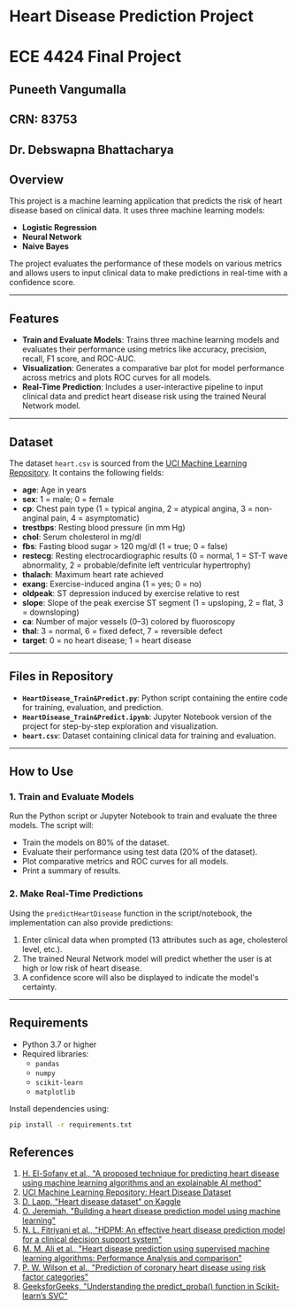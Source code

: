 # Heart Disease Prediction Project

# ECE 4424 Final Project
## Puneeth Vangumalla
## CRN: 83753
## Dr. Debswapna Bhattacharya

## Overview

This project is a machine learning application that predicts the risk of heart disease based on clinical data. It uses three machine learning models:
- **Logistic Regression**
- **Neural Network**
- **Naive Bayes**

The project evaluates the performance of these models on various metrics and allows users to input clinical data to make predictions in real-time with a confidence score.

---

## Features

- **Train and Evaluate Models**: Trains three machine learning models and evaluates their performance using metrics like accuracy, precision, recall, F1 score, and ROC-AUC.
- **Visualization**: Generates a comparative bar plot for model performance across metrics and plots ROC curves for all models.
- **Real-Time Prediction**: Includes a user-interactive pipeline to input clinical data and predict heart disease risk using the trained Neural Network model.

---

## Dataset

The dataset `heart.csv` is sourced from the [UCI Machine Learning Repository](http://archive.ics.uci.edu/dataset/45/heart+disease). It contains the following fields:
- **age**: Age in years
- **sex**: 1 = male; 0 = female
- **cp**: Chest pain type (1 = typical angina, 2 = atypical angina, 3 = non-anginal pain, 4 = asymptomatic)
- **trestbps**: Resting blood pressure (in mm Hg)
- **chol**: Serum cholesterol in mg/dl
- **fbs**: Fasting blood sugar > 120 mg/dl (1 = true; 0 = false)
- **restecg**: Resting electrocardiographic results (0 = normal, 1 = ST-T wave abnormality, 2 = probable/definite left ventricular hypertrophy)
- **thalach**: Maximum heart rate achieved
- **exang**: Exercise-induced angina (1 = yes; 0 = no)
- **oldpeak**: ST depression induced by exercise relative to rest
- **slope**: Slope of the peak exercise ST segment (1 = upsloping, 2 = flat, 3 = downsloping)
- **ca**: Number of major vessels (0–3) colored by fluoroscopy
- **thal**: 3 = normal, 6 = fixed defect, 7 = reversible defect
- **target**: 0 = no heart disease; 1 = heart disease

---

## Files in Repository

- **`HeartDisease_Train&Predict.py`**: Python script containing the entire code for training, evaluation, and prediction.
- **`HeartDisease_Train&Predict.ipynb`**: Jupyter Notebook version of the project for step-by-step exploration and visualization.
- **`heart.csv`**: Dataset containing clinical data for training and evaluation.

---

## How to Use

### 1. Train and Evaluate Models
Run the Python script or Jupyter Notebook to train and evaluate the three models. The script will:
- Train the models on 80% of the dataset.
- Evaluate their performance using test data (20% of the dataset).
- Plot comparative metrics and ROC curves for all models.
- Print a summary of results.

### 2. Make Real-Time Predictions
Using the `predictHeartDisease` function in the script/notebook, the implementation can also provide predictions:
1. Enter clinical data when prompted (13 attributes such as age, cholesterol level, etc.).
2. The trained Neural Network model will predict whether the user is at high or low risk of heart disease.
3. A confidence score will also be displayed to indicate the model's certainty.

---

## Requirements

- Python 3.7 or higher
- Required libraries:
  - `pandas`
  - `numpy`
  - `scikit-learn`
  - `matplotlib`

Install dependencies using:
```bash
pip install -r requirements.txt
```

## References

1. [H. El-Sofany et al., "A proposed technique for predicting heart disease using machine learning algorithms and an explainable AI method"](https://doi.org/10.1038/s41598-024-74656-2)
2. [UCI Machine Learning Repository: Heart Disease Dataset](http://archive.ics.uci.edu/dataset/45/heart+disease)
3. [D. Lapp, "Heart disease dataset" on Kaggle](https://www.kaggle.com/datasets/johnsmith88/heart-disease-dataset/data)
4. [O. Jeremiah, "Building a heart disease prediction model using machine learning"](https://medium.com/@oluseyejeremiah/building-a-heart-disease-prediction-model-using-machine-learning-4c690243a93e)
5. [N. L. Fitriyani et al., "HDPM: An effective heart disease prediction model for a clinical decision support system"](https://doi.org/10.1109/access.2020.3010511)
6. [M. M. Ali et al., "Heart disease prediction using supervised machine learning algorithms: Performance Analysis and comparison"](https://doi.org/10.1016/j.compbiomed.2021.104672)
7. [P. W. Wilson et al., "Prediction of coronary heart disease using risk factor categories"](https://doi.org/10.1161/01.cir.97.18.1837)
8. [GeeksforGeeks, "Understanding the predict_proba() function in Scikit-learn’s SVC"](https://www.geeksforgeeks.org/understanding-the-predictproba-function-in-scikit-learns-svc/)
